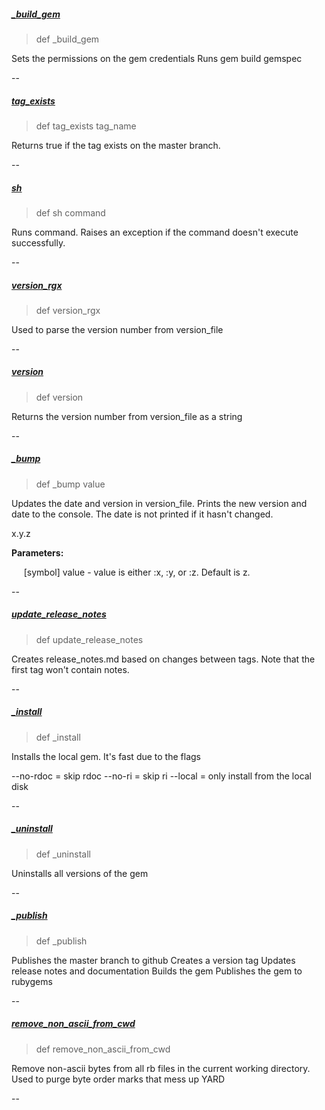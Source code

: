 ##### [_build_gem](https://github.com/appium/appium_thor/blob/b9b553ae60ea2b1d435560aae5f08c7798b6f52d/lib/appium_thor/helpers.rb#L6) 

> def _build_gem

Sets the permissions on the gem credentials
Runs gem build gemspec

--

##### [tag_exists](https://github.com/appium/appium_thor/blob/b9b553ae60ea2b1d435560aae5f08c7798b6f52d/lib/appium_thor/helpers.rb#L12) 

> def tag_exists tag_name

Returns true if the tag exists on the master branch.

--

##### [sh](https://github.com/appium/appium_thor/blob/b9b553ae60ea2b1d435560aae5f08c7798b6f52d/lib/appium_thor/helpers.rb#L18) 

> def sh command

Runs command. Raises an exception if the command doesn't execute successfully.

--

##### [version_rgx](https://github.com/appium/appium_thor/blob/b9b553ae60ea2b1d435560aae5f08c7798b6f52d/lib/appium_thor/helpers.rb#L30) 

> def version_rgx

Used to parse the version number from version_file

--

##### [version](https://github.com/appium/appium_thor/blob/b9b553ae60ea2b1d435560aae5f08c7798b6f52d/lib/appium_thor/helpers.rb#L35) 

> def version

Returns the version number from version_file as a string

--

##### [_bump](https://github.com/appium/appium_thor/blob/b9b553ae60ea2b1d435560aae5f08c7798b6f52d/lib/appium_thor/helpers.rb#L46) 

> def _bump value

Updates the date and version in version_file.
Prints the new version and date to the console.
The date is not printed if it hasn't changed.

x.y.z

__Parameters:__

&nbsp;&nbsp;&nbsp;&nbsp;&nbsp;[symbol] value - value is either :x, :y, or :z. Default is z.

--

##### [update_release_notes](https://github.com/appium/appium_thor/blob/b9b553ae60ea2b1d435560aae5f08c7798b6f52d/lib/appium_thor/helpers.rb#L86) 

> def update_release_notes

Creates release_notes.md based on changes between tags.
Note that the first tag won't contain notes.

--

##### [_install](https://github.com/appium/appium_thor/blob/b9b553ae60ea2b1d435560aae5f08c7798b6f52d/lib/appium_thor/helpers.rb#L149) 

> def _install

Installs the local gem. It's fast due to the flags

--no-rdoc = skip rdoc
--no-ri   = skip ri
--local   = only install from the local disk

--

##### [_uninstall](https://github.com/appium/appium_thor/blob/b9b553ae60ea2b1d435560aae5f08c7798b6f52d/lib/appium_thor/helpers.rb#L156) 

> def _uninstall

Uninstalls all versions of the gem

--

##### [_publish](https://github.com/appium/appium_thor/blob/b9b553ae60ea2b1d435560aae5f08c7798b6f52d/lib/appium_thor/helpers.rb#L167) 

> def _publish

Publishes the master branch to github
Creates a version tag
Updates release notes and documentation
Builds the gem
Publishes the gem to rubygems

--

##### [remove_non_ascii_from_cwd](https://github.com/appium/appium_thor/blob/b9b553ae60ea2b1d435560aae5f08c7798b6f52d/lib/appium_thor/helpers.rb#L196) 

> def remove_non_ascii_from_cwd

Remove non-ascii bytes from all rb files in the current working directory.
Used to purge byte order marks that mess up YARD

--

